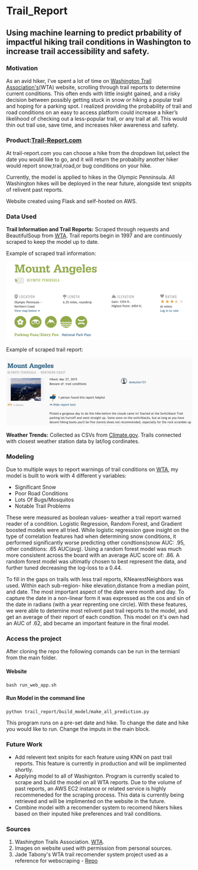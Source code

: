 # Trail_Report
## Using machine learning to predict prbability of impactful hiking trail conditions in Washington to increase trail accessibility and safety.

### Motivation

As an avid hiker, I’ve spent a lot of time on [Washington Trail Association's](https://www.wta.org/)(WTA) website, scrolling through trail reports to determine current conditions. This often ends with little insight gained, and a risky decision between possibly getting stuck in snow or hiking a popular trail and hoping for a parking spot. I realized providing the probability of trail and road conditions on an easy to access platform could increase a hiker’s likelihood of checking out a less-popular trail, or any trail at all. This would thin out trail use, save time, and increases hiker awareness and safety.

### Product:[Trail-Report.com](www.trail-report.com)

At trail-report.com you can choose a hike from the dropdown list,select the date you would like to go, and it will return the probabilty another hiker would report snow,trail,road,or bug conditions on your hike. 

Currently, the model is applied to hikes in the Olympic Penninsula. All Washington hikes will be deployed in the near future, alongside text snippits of relivent past reports.

Website created using Flask and self-hosted on AWS.

### Data Used

**Trail Information and Trail Reports:** Scraped through requests and BeautifulSoup from [WTA](https://www.wta.org/). Trail reports begin in 1997 and are continuosly scraped to keep the model up to date.

Example of scraped trail information:

![Trail-Infomation](imgs/trail_info_example.png)


Example of scraped trail report:

![Trail-Report](imgs/trail_report_example.png)

**Weather Trends:** Collected as CSVs from [Climate.gov](https://www.climate.gov/maps-data/dataset/past-weather-zip-code-data-table). Trails connected with closest weather station data by lat/log cordinates.

### Modeling

Due to multiple ways to report warnings of trail conditions on [WTA](https://www.wta.org/), my model is built to work with 4 different y variables:
- Significant Snow
- Poor Road Conditions
- Lots Of Bugs/Mosquitos
- Notable Trail Problems

These were measured as boolean values- weather a trail report warned reader of a condition. Logistic Regression, Random Forest, and Gradient boosted models were all tried. While logistic regression gave insight on the type of correlation features had when determining snow conditions, it performed significantly worse predicting other condtions(snow AUC: .95, other conditions: .65 AUC(avg). Using a random forest model was much more consistent across the board with an average AUC score of: .86. A random forest model was ultimatly chosen to best represent the data, and further tuned decreasing the log-loss to a 0.44.

To fill in the gaps on trails with less trail reports, KNearestNeighbors was used. Within each sub-region- hike elevation,distance from a median point, and date. The most important aspect of the date were month and day. To capture the date in a non-linear form it was expressed as the cos and sin of the date in radians (with a year reprenting one circle). With these features, we were able to detemine most relivent past trail reports to the model, and get an average of their report of each condtion. This model on it's own had an AUC of .62, abd became an important feature in the final model.

### Access the project

After cloning the repo the following comands can be run in the termianl from the main folder.

#### Website

`bash run_web_app.sh`

#### Run Model in the command line

`python trail_report/build_model/make_all_prediction.py`

This program runs on a pre-set date and hike. To change the date and hike you would like to run. Change the imputs in the main block.


### Future Work
- Add relevent text snipits for each feature using KNN on past trail reports. This feature is currently in production and will be implimented shortly.
- Applying model to all of Washignton. Program is currently scaled to scrape and build the model on all WTA reports. Due to the volume of past reports, an AWS EC2 instance or related service is highly recommeneded for the scraping process. This data is currently being retrieved and will be implimented on the website in the future.
- Combine model with a recomender system to recomend hikers hikes based on their inputed hike preferences and trail conditions.

### Sources 
  1. Washington Trails Association. [WTA](https://www.wta.org/). 
  2. Images on website used with permission from personal sources. 
  3. Jade Tabony's WTA trail recomender system project used as a reference for webscraping - [Repo](https://github.com/Jadetabony/wta_hikes)
